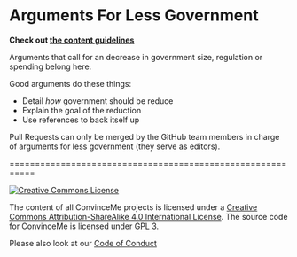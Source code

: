 # Arguments For Less Government

__Check out [the content guidelines](https://www.convinceme.us/content_instructions)__

Arguments that call for an decrease in government size, regulation or spending belong here.

Good arguments do these things:

- Detail _how_ government should be reduce
- Explain the goal of the reduction
- Use references to back itself up

Pull Requests can only be merged by the GitHub team members in charge of arguments for less government (they serve as editors).

===========================================================

<a rel="license" href="http://creativecommons.org/licenses/by-sa/4.0/"><img alt="Creative Commons License" src="https://i.creativecommons.org/l/by-sa/4.0/88x31.png"/></a>

The content of all ConvinceMe projects is licensed under a <a rel="license" href="http://creativecommons.org/licenses/by-sa/4.0/">Creative Commons Attribution-ShareAlike 4.0 International License</a>. The source code for ConvinceMe is licensed under [GPL 3](https://github.com/convinceme/info/blob/master/LICENSE).

Please also look at our [Code of Conduct](https://github.com/convinceme/info/blob/master/code_of_conduct.markdown)